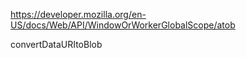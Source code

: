 https://developer.mozilla.org/en-US/docs/Web/API/WindowOrWorkerGlobalScope/atob

convertDataURItoBlob
